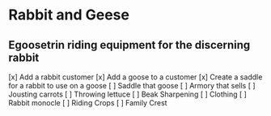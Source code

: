 # Rabbit and Geese

## Egoosetrin riding equipment for the discerning rabbit

[x] Add a rabbit customer
[x] Add a goose to a customer
[x] Create a saddle for a rabbit to use on a goose
[ ] Saddle that goose
[ ] Armory that sells
	[ ] Jousting carrots
	[ ] Throwing lettuce
	[ ] Beak Sharpening
[ ] Clothing
	[ ] Rabbit monocle
	[ ] Riding Crops
	[ ] Family Crest
